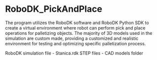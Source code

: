 # RoboDK_PickAndPlace
The program utilizes the RoboDK software and RoboDK Python SDK to create a virtual environment where robot can perform pick and place operations for palletizing objects. The majority of 3D models used in the simulation are custom made, providing a customized and realistic environment for testing and optimizing specific palletization process.

RoboDK simulation file - Stanica.rdk
STEP files - CAD models folder
